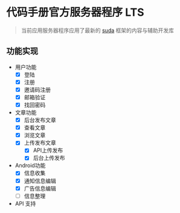 # 代码手册官方服务器程序 LTS

> 当前应用服务器程序应用了最新的 [suda](https://github.com/DXkite/suda) 框架的内容与辅助开发库

## 功能实现

- 用户功能 
    - [x] 登陆
    - [x] 注册
    - [x] 邀请码注册
    - [x] 邮箱验证
    - [x] 找回密码
- 文章功能
    - [x] 后台发布文章
    - [x] 查看文章
    - [x] 浏览文章
    - [x] 上传发布文章
        - [x] API上传发布
        - [x] 后台上传发布
- Android功能
    - [x] 信息收集
    - [x] 通知信息编辑
    - [x] 广告信息编辑
    - [ ] 信息整理 
- API 支持